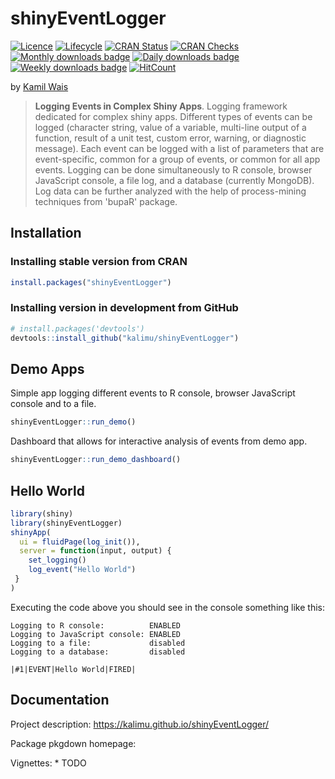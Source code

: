 
<!-- README.md is generated from README.Rmd. Please edit that file -->
shinyEventLogger
================

[![Licence](https://img.shields.io/badge/licence-MIT-blue.svg)](https://www.r-project.org/Licenses/MIT) [![Lifecycle](https://img.shields.io/badge/lifecycle-experimental-organge.svg)](https://www.tidyverse.org/lifecycle/) [![CRAN Status](https://www.r-pkg.org/badges/version-ago/shinyEventLogger)](https://cran.r-project.org/package=shinyEventLogger) [![CRAN Checks](https://cranchecks.info/badges/summary/shinyEventLogger)](https://cran.r-project.org/web/checks/check_results_shinyEventLogger.html) [![Monthly downloads badge](http://cranlogs.r-pkg.org/badges/last-month/shinyEventLogger)](https://cran.r-project.org/package=shinyEventLogger) [![Daily downloads badge](https://cranlogs.r-pkg.org/badges/last-day/shinyEventLogger?color=blue)](https://CRAN.R-project.org/package=shinyEventLogger) [![Weekly downloads badge](https://cranlogs.r-pkg.org/badges/last-week/shinyEventLogger?color=blue)](https://CRAN.R-project.org/package=shinyEventLogger) [![HitCount](http://hits.dwyl.io/kalimu/shinyEventLogger.svg)](http://hits.dwyl.io/kalimu/shinyEventLogger)

by [Kamil Wais](https://kalimu.github.io/)

> **Logging Events in Complex Shiny Apps**. Logging framework dedicated for complex shiny apps. Different types of events can be logged (character string, value of a variable, multi-line output of a function, result of a unit test, custom error, warning, or diagnostic message). Each event can be logged with a list of parameters that are event-specific, common for a group of events, or common for all app events. Logging can be done simultaneously to R console, browser JavaScript console, a file log, and a database (currently MongoDB). Log data can be further analyzed with the help of process-mining techniques from 'bupaR' package.

Installation
------------

### Installing stable version from CRAN

``` r
install.packages("shinyEventLogger")
```

### Installing version in development from GitHub

``` r
# install.packages('devtools')
devtools::install_github("kalimu/shinyEventLogger")
```

Demo Apps
---------

Simple app logging different events to R console, browser JavaScript console and to a file.

``` r
shinyEventLogger::run_demo()
```

Dashboard that allows for interactive analysis of events from demo app.

``` r
shinyEventLogger::run_demo_dashboard()
```

Hello World
-----------

``` r
library(shiny)
library(shinyEventLogger)
shinyApp(
  ui = fluidPage(log_init()),
  server = function(input, output) {
    set_logging()
    log_event("Hello World")
 }
)
```

Executing the code above you should see in the console something like this:

    Logging to R console:          ENABLED
    Logging to JavaScript console: ENABLED
    Logging to a file:             disabled
    Logging to a database:         disabled

    |#1|EVENT|Hello World|FIRED|

Documentation
-------------

Project description: <https://kalimu.github.io/shinyEventLogger/>

Package pkgdown homepage:

Vignettes: \* TODO
